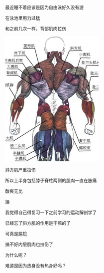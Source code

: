 最近睡不着应该是因为自由泳好久没有游

在泳池里用力过猛

和之前几次一样，背部肌肉拉伤

![背部肌肉分布](./pic/muscle.jpg)

斜方肌严重拉伤

所以上半身包括脖子脊柱两侧的肌肉一直在胀痛

酸爽无比

操

我觉得自己得复习一下之前学习的运动解剖学了

已经忘了斜方肌的作用是干嘛的了

可真是尴尬

搞不好内层肌肉也拉伤了



为什么呢？

难道是因为热身没有热身好吗？